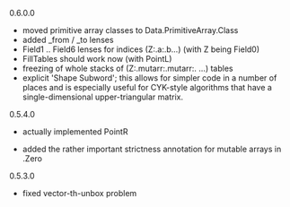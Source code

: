 0.6.0.0

- moved primitive array classes to Data.PrimitiveArray.Class
- added _from / _to lenses
- Field1 .. Field6 lenses for indices (Z:.a:.b...) (with Z being Field0)
- FillTables should work now (with PointL)
- freezing of whole stacks of (Z:.mutarr:.mutarr:. ...) tables
- explicit 'Shape Subword'; this allows for simpler code in a number of places
  and is especially useful for CYK-style algorithms that have a
  single-dimensional upper-triangular matrix.

0.5.4.0

- actually implemented PointR

- added the rather important strictness annotation for mutable arrays in .Zero

0.5.3.0

- fixed vector-th-unbox problem

